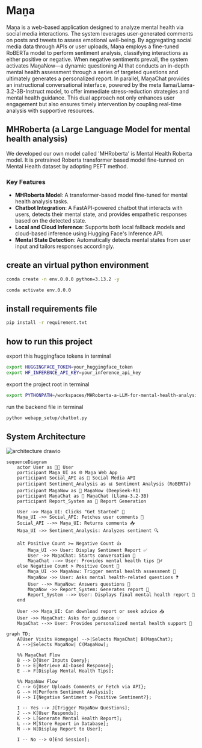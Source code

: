 # Maṉa
Maṉa is a web-based application designed to analyze mental health via social media interactions. The system leverages user-generated comments on posts and tweets to assess emotional well-being. By aggregating social media data through APIs or user uploads, Maṉa employs a fine-tuned RoBERTa model to perform sentiment analysis, classifying interactions as either positive or negative. When negative sentiments prevail, the system activates MaṉaNow—a dynamic questioning AI that conducts an in-depth mental health assessment through a series of targeted questions and ultimately generates a personalized report. In parallel, MaṉaChat provides an instructional conversational interface, powered by the meta llama/Llama-3.2-3B-Instruct model, to offer immediate stress-reduction strategies and mental health guidance. This dual approach not only enhances user engagement but also ensures timely intervention by coupling real-time analysis with supportive resources.

## MHRoberta (a Large Language Model for mental health analysis)

We developed our own model called 'MHRoberta' is Mental Health Roberta model. It is pretrained Roberta transformer based model fine-tunned on Mental Health dataset by adopting PEFT method.

### Key Features

- **MHRoberta Model**: A transformer-based model fine-tuned for mental health analysis tasks.
- **Chatbot Integration**: A FastAPI-powered chatbot that interacts with users, detects their mental state, and provides empathetic responses based on the detected state.
- **Local and Cloud Inference**: Supports both local fallback models and cloud-based inference using Hugging Face's Inference API.
- **Mental State Detection**: Automatically detects mental states from user input and tailors responses accordingly.

## create an virtual python environment

```bash
conda create -n env.0.0.0 python=3.13.2 -y
```

```bash
conda activate env.0.0.0
```

## install requirements file

```bash
pip install -r requirement.txt
```

## how to run this project

export this huggingface tokens in terminal

```bash
export HUGGINGFACE_TOKEN=your_huggingface_token
export HF_INFERENCE_API_KEY=your_inference_api_key
```

export the project root in terminal

```bash
export PYTHONPATH=/workspaces/MHRoberta-a-LLM-for-mental-health-analysis
```

run the backend file in terminal

```bash
python webapp_setup/chatbot.py
```
## System Architecture
![architecture drawio](https://github.com/user-attachments/assets/e54b82b2-c00f-4b75-8542-7e4737a2d0e9)

```mermaid
sequenceDiagram
    actor User as 🧑‍💻 User
    participant Maṉa_UI as 🌐 Maṉa Web App
    participant Social_API as 🔗 Social Media API
    participant Sentiment_Analysis as 📊 Sentiment Analysis (RoBERTa)
    participant MaṉaNow as 🤖 MaṉaNow (DeepSeek-R1)
    participant MaṉaChat as 💬 MaṉaChat (Llama-3.2-3B)
    participant Report_System as 📄 Report Generation

    User ->> Maṉa_UI: Clicks "Get Started" 🚀
    Maṉa_UI ->> Social_API: Fetches user comments 📝
    Social_API -->> Maṉa_UI: Returns comments 📥
    Maṉa_UI ->> Sentiment_Analysis: Analyzes sentiment 🔍
    
    alt Positive Count >= Negative Count 👍
        Maṉa_UI ->> User: Display Sentiment Report ✅
        User ->> MaṉaChat: Starts conversation 💬
        MaṉaChat -->> User: Provides mental health tips 🧘‍♂️
    else Negative Count > Positive Count 🚨
        Maṉa_UI ->> MaṉaNow: Trigger mental health assessment 🔴
        MaṉaNow ->> User: Asks mental health-related questions ❓
        User -->> MaṉaNow: Answers questions 📝
        MaṉaNow ->> Report_System: Generates report 📄
        Report_System -->> User: Displays final mental health report 🏥
    end
    
    User ->> Maṉa_UI: Can download report or seek advice 📥
    User ->> MaṉaChat: Asks for guidance 💡
    MaṉaChat -->> User: Provides personalized mental health support 🤗
```
```mermaid
graph TD;
    A[User Visits Homepage] -->|Selects MaṉaChat| B(MaṉaChat);
    A -->|Selects MaṉaNow| C(MaṉaNow);
    
    %% MaṉaChat Flow
    B --> D{User Inputs Query};
    D --> E[Retrieve AI-based Response];
    E --> F[Display Mental Health Tips];
    
    %% MaṉaNow Flow
    C --> G{User Uploads Comments or Fetch via API};
    G --> H[Perform Sentiment Analysis];
    H --> I{Negative Sentiment > Positive Sentiment?};
    
    I -- Yes --> J[Trigger MaṉaNow Questions];
    J --> K[User Responds];
    K --> L[Generate Mental Health Report];
    L --> M[Store Report in Database];
    M --> N[Display Report to User];
    
    I -- No --> O[End Session];
```

